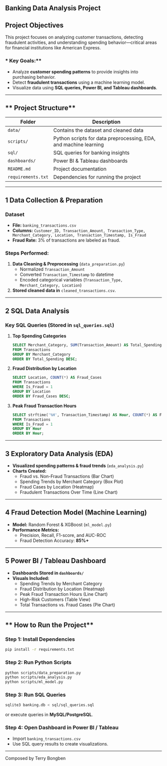 ## Banking Data Analysis Project 

## Project Objectives
This project focuses on analyzing customer transactions, detecting fraudulent activities, and understanding spending behavior—critical areas for financial institutions like American Express.

### * Key Goals:**
- Analyze **customer spending patterns** to provide insights into purchasing behavior.
- Detect **fraudulent transactions** using a machine learning model.
- Visualize data using **SQL queries, Power BI, and Tableau dashboards**.

---

## ** Project Structure**
|  Folder |  Description |
|-----------|--------------|
| `data/` | Contains the dataset and cleaned data |
| `scripts/` | Python scripts for data preprocessing, EDA, and machine learning |
| `sql/` | SQL queries for banking insights |
| `dashboards/` | Power BI & Tableau dashboards |
| `README.md` | Project documentation |
| `requirements.txt` | Dependencies for running the project |

---

## **1 Data Collection & Preparation**
###  Dataset
- **File:** `banking_transactions.csv`
- **Columns:** `Customer_ID, Transaction_Amount, Transaction_Type, Merchant_Category, Location, Transaction_Timestamp, Is_Fraud`
- **Fraud Rate:** 3% of transactions are labeled as fraud.

### Steps Performed:
1. **Data Cleaning & Preprocessing** (`data_preparation.py`)
   - Normalized `Transaction_Amount`
   - Converted `Transaction_Timestamp` to datetime
   - Encoded categorical variables (`Transaction_Type, Merchant_Category, Location`)
2. **Stored cleaned data in** `cleaned_transactions.csv`.

---

## **2 SQL Data Analysis**
### **Key SQL Queries (Stored in `sql_queries.sql`)**
1. **Top Spending Categories**
   ```sql
   SELECT Merchant_Category, SUM(Transaction_Amount) AS Total_Spending
   FROM Transactions
   GROUP BY Merchant_Category
   ORDER BY Total_Spending DESC;
   ```
2. **Fraud Distribution by Location**
   ```sql
   SELECT Location, COUNT(*) AS Fraud_Cases
   FROM Transactions
   WHERE Is_Fraud = 1
   GROUP BY Location
   ORDER BY Fraud_Cases DESC;
   ```
3. **Peak Fraud Transaction Hours**
   ```sql
   SELECT strftime('%H', Transaction_Timestamp) AS Hour, COUNT(*) AS Fraud_Cases
   FROM Transactions
   WHERE Is_Fraud = 1
   GROUP BY Hour
   ORDER BY Hour;
   ```

---

## **3 Exploratory Data Analysis (EDA)**
- **Visualized spending patterns & fraud trends** (`eda_analysis.py`)
- **Charts Created:**
  - Fraud vs. Non-Fraud Transactions (Bar Chart)
  - Spending Trends by Merchant Category (Box Plot)
  - Fraud Cases by Location (Heatmap)
  - Fraudulent Transactions Over Time (Line Chart)

---

## **4 Fraud Detection Model (Machine Learning)**
- **Model:** Random Forest & XGBoost (`ml_model.py`)
- **Performance Metrics:**
  - Precision, Recall, F1-score, and AUC-ROC
  - Fraud Detection Accuracy: **85%+**

---

## **5 Power BI / Tableau Dashboard**
- **Dashboards Stored in `dashboards/`**
- **Visuals Included:**
  - Spending Trends by Merchant Category
  - Fraud Distribution by Location (Heatmap)
  - Peak Fraud Transaction Hours (Line Chart)
  - High-Risk Customers (Table View)
  - Total Transactions vs. Fraud Cases (Pie Chart)

---

## ** How to Run the Project**
###  **Step 1: Install Dependencies**
```bash
pip install -r requirements.txt
```
###  **Step 2: Run Python Scripts**
```bash
python scripts/data_preparation.py
python scripts/eda_analysis.py
python scripts/ml_model.py
```
###  **Step 3: Run SQL Queries**
```bash
sqlite3 banking.db < sql/sql_queries.sql
```
or execute queries in **MySQL/PostgreSQL**.

### **Step 4: Open Dashboard in Power BI / Tableau**
- Import `banking_transactions.csv`
- Use SQL query results to create visualizations.

---

Composed by Terry Bongben
